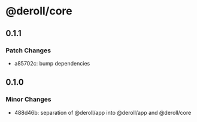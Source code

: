 # @deroll/core

## 0.1.1

### Patch Changes

- a85702c: bump dependencies

## 0.1.0

### Minor Changes

- 488d46b: separation of @deroll/app into @deroll/app and @deroll/core
